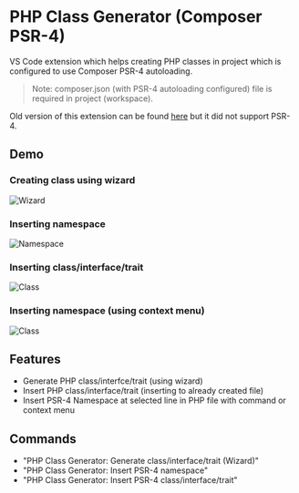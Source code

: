 # PHP Class Generator (Composer PSR-4)

VS Code extension which helps creating PHP classes in project which is configured to use Composer PSR-4 autoloading.

> Note: composer.json (with PSR-4 autoloading configured) file is required in project (workspace).

Old version of this extension can be found [here](https://marketplace.visualstudio.com/items?itemName=damianbal.vs-phpclassgen) but it did not support PSR-4.

## Demo

### Creating class using wizard

![Wizard](https://i.imgur.com/SUFLYbO.gif)

### Inserting namespace

![Namespace](https://i.imgur.com/7X6YDx6.gif)

### Inserting class/interface/trait

![Class](https://i.imgur.com/zYQqJdY.gif)

### Inserting namespace (using context menu)

![Class](https://i.imgur.com/DU3ru61.gif)

## Features

- Generate PHP class/interfce/trait (using wizard)
- Insert PHP class/interface/trait (inserting to already created file)
- Insert PSR-4 Namespace at selected line in PHP file with command or context menu

## Commands

- "PHP Class Generator: Generate class/interface/trait (Wizard)"
- "PHP Class Generator: Insert PSR-4 namespace"
- "PHP Class Generator: Insert PSR-4 class/interface/trait"
